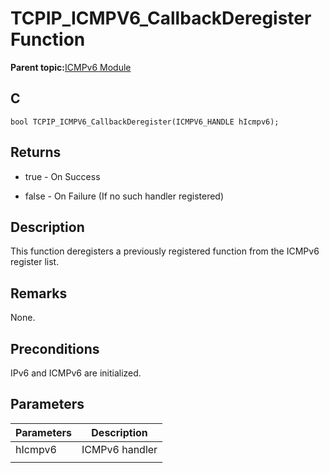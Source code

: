 # TCPIP\_ICMPV6\_CallbackDeregister Function

**Parent topic:**[ICMPv6 Module](GUID-4C21649D-F597-4151-8607-5281DF9F04CC.md)

## C

```
bool TCPIP_ICMPV6_CallbackDeregister(ICMPV6_HANDLE hIcmpv6); 
```

## Returns

-   true - On Success

-   false - On Failure \(If no such handler registered\)


## Description

This function deregisters a previously registered function from the ICMPv6 register list.

## Remarks

None.

## Preconditions

IPv6 and ICMPv6 are initialized.

## Parameters

|Parameters|Description|
|----------|-----------|
|hIcmpv6|ICMPv6 handler|
|||

